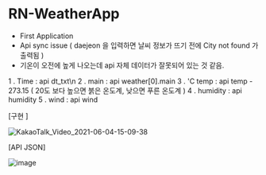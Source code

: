 # RN-WeatherApp
 - First Application
 - Api sync issue ( daejeon 을 입력하면 날씨 정보가 뜨기 전에 City not found 가 출력됨 )
 - 기온이 오전에 높게 나오는데 api 자체 데이터가 잘못되어 있는 것 같음.


1 . Time : api dt_txt\n
2 . main : api weather[0].main
3 . 'C temp : api temp - 273.15    ( 20도 보다 높으면 붉은 온도계, 낮으면 푸른 온도계 )
4 . humidity : api humidity
5 . wind : api wind




[구현 ]



![KakaoTalk_Video_2021-06-04-15-09-38](https://user-images.githubusercontent.com/73640793/120754048-10caad00-c547-11eb-9b74-b007f271f3f0.gif)



[API JSON]

![image](https://user-images.githubusercontent.com/73640793/120752521-d19b5c80-c544-11eb-92c6-3eec06ec91e5.png)

